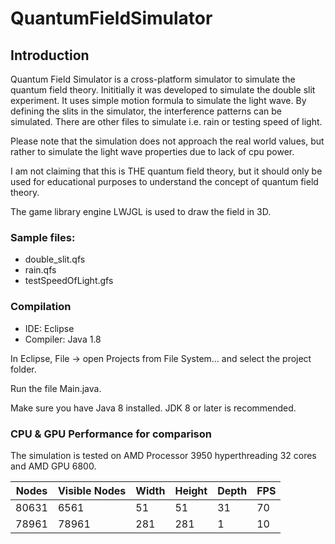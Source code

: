 # QuantumFieldSimulator

## Introduction
Quantum Field Simulator is a cross-platform simulator to simulate the quantum field theory. Inititially it was developed to simulate the double slit experiment. It uses simple motion formula to simulate the light wave. By defining the slits in the simulator, the interference patterns can be simulated. There are other files to simulate i.e. rain or testing speed of light.

Please note that the simulation does not approach the real world values, but rather to simulate the light wave properties due to lack of cpu power.

I am not claiming that this is THE quantum field theory, but it should only be used for educational purposes to understand the concept of quantum field theory.

<p>The game library engine LWJGL is used to draw the field in 3D.</p>

### Sample files:
* double_slit.qfs
* rain.qfs
* testSpeedOfLight.gfs

### Compilation
* IDE: Eclipse
* Compiler: Java 1.8

<p>In Eclipse, File -> open Projects from File System... and select the project folder.</p>
<p>Run the file Main.java.</p>
<p>Make sure you have Java 8 installed. JDK 8 or later is recommended.</p>

### CPU & GPU Performance for comparison
The simulation is tested on AMD Processor 3950 hyperthreading 32 cores and AMD GPU 6800.

| Nodes    | Visible Nodes | Width | Height | Depth | FPS |
|----------|---------------|-------|--------|-------|-----|
| 80631    | 6561          | 51    | 51     | 31    | 70  |
| 78961    | 78961         | 281   | 281    | 1     | 10  |

